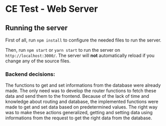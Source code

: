 # CE Test - Web Server

## Running the server

First of all, run `npm install` to configure the needed files to run the server.

Then, run `npm start` or `yarn start` to run the server on `http://localhost:3000/`. The server will **not** automatically reload if you change any of the source files.

### Backend decisions: 

The functions to get and set informations from the database were already made. The only need was to develop the router functions to fetch these data and send them to the frontend. Because of the lack of time and knowledge about routing and database, the implemented functions were made to get and set data based on predetermined values. The right way was to make these actions generalized, getting and setting data using informations from the request to get the right data from the database.